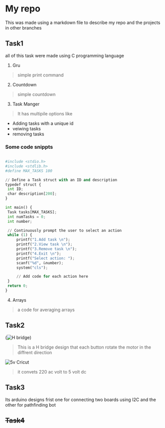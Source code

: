 # My repo 

This was made using a markdown file to describe my repo and the projects in other branches 

## Task1
all of this task were made using C programming language

 1. Gru

   > simple print command

 2. Countdown

   > simple countdown

 3. Task Manger

   > It has multipile options like

   - Adding tasks with a unique id 
   - veiwing tasks
   - removing tasks 

   ### Some code snippts ###
   ```py

   #include <stdio.h>
#include <stdlib.h>
#define MAX_TASKS 100

// Define a Task struct with an ID and description
typedef struct {
    int ID;
    char description[200];
}

int main() {
    Task tasks[MAX_TASKS];
    int numTasks = 0;
    int number;

    // Continuously prompt the user to select an action
    while (1) {
        printf("1.Add task \n");
        printf("2.View task \n");
        printf("3.Remove task \n");
        printf("4.Exit \n");
        printf("Select action: ");
        scanf("%d", &number);
        system("cls");

        // Add code for each action here
    }
    return 0;
}
   
   ```

 
 4. Arrays
 
   > a code for averaging arrays


  ## Task2

   (![**H bridge**](untitled:Untitled-1.ipynb/H%2520Bridge.jpg?jupyter-notebook))
  
  > This is a H bridge design that each button rotate the motor in the diffrent direction



  ![5v Cricut](untitled:Untitled-1.ipynb/WhatsApp%2520Image%25202023-08-17%2520at%252007.28.08.jpg?jupyter-notebook)

  > it convets 220 ac volt to 5 volt dc


  ## Task3

  Its arduino designs frist one for connecting two boards using I2C and the other for pathfinding bot

  ## ~~Task4~~ 

















    

